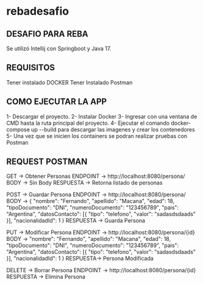 # rebadesafio

DESAFIO PARA REBA
-------------------

Se utilizó Intellij con Springboot y Java 17.

REQUISITOS
----------

Tener instalado DOCKER
Tener Instalado Postman

COMO EJECUTAR LA APP
--------------------

1- Descargar el proyecto.
2- Instalar Docker
3- Ingresar con una ventana de CMD hasta la ruta principal del proyecto.
4- Ejecutar el comando docker-compose up --build para descargar las imagenes y crear los contenedores
5- Una vez que se inicien los containers se podran realizar pruebas con Postman


REQUEST POSTMAN
--------

GET -> Obtener Personas
ENDPOINT -> http://localhost:8080/persona/
BODY -> Sin Body
RESPUESTA -> Retorna listado de personas

POST -> Guardar Persona
ENDPOINT -> http://localhost:8080/persona/
BODY -> {
  "nombre": "Fernando",
  "apellido": "Macana",
  "edad": 18,
  "tipoDocumento": "DNI",
  "numeroDocumento": "123456789",
  "pais": "Argentina",
  "datosContacto": [{
      "tipo": "telefono",
      "valor": "sadasdsdaads"
  }],
  "nacionalidadId": 1
}
RESPUESTA -> Guarda Persona


PUT -> Modificar Persona
ENDPOINT -> http://localhost:8080/persona/{id}
BODY -> "nombre": "Fernando",
  "apellido": "Macana",
  "edad": 18,
  "tipoDocumento": "DNI",
  "numeroDocumento": "123456789",
  "pais": "Argentina",
  "datosContacto": [{
      "tipo": "telefono",
      "valor": "sadasdsdaads"
  }],
  "nacionalidadId": 1
}
RESPUESTA-> Persona Modificada


DELETE -> Borrar Persona
ENDPOINT -> http://localhost:8080/persona/{id}
RESPUESTA -> Elimina Persona
